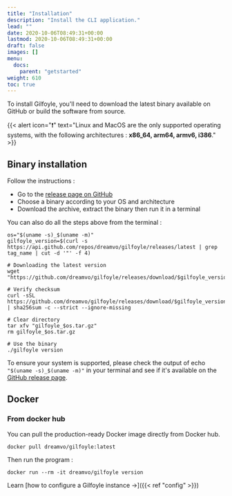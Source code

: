 ```yaml
---
title: "Installation"
description: "Install the CLI application."
lead: ""
date: 2020-10-06T08:49:31+00:00
lastmod: 2020-10-06T08:49:31+00:00
draft: false
images: []
menu:
  docs:
    parent: "getstarted"
weight: 610
toc: true
---
```


To install Gilfoyle, you'll need to download the latest binary available on GitHub or build the software from source.

{{< alert icon="❗" text="Linux and MacOS are the only supported operating systems, with the following architectures : <strong>x86_64, arm64, armv6, i386</strong>." >}}

## Binary installation

Follow the instructions :

- Go to the [release page on GitHub](https://github.com/dreamvo/gilfoyle/releases)
- Choose a binary according to your OS and architecture
- Download the archive, extract the binary then run it in a terminal

You can also do all the steps above from the terminal :

```
os="$(uname -s)_$(uname -m)"
gilfoyle_version=$(curl -s https://api.github.com/repos/dreamvo/gilfoyle/releases/latest | grep tag_name | cut -d '"' -f 4)

# Downloading the latest version
wget "https://github.com/dreamvo/gilfoyle/releases/download/$gilfoyle_version/gilfoyle_$os.tar.gz"

# Verify checksum
curl -sSL https://github.com/dreamvo/gilfoyle/releases/download/$gilfoyle_version/gilfoyle_checksums.txt | sha256sum -c --strict --ignore-missing

# Clear directory
tar xfv "gilfoyle_$os.tar.gz"
rm gilfoyle_$os.tar.gz

# Use the binary
./gilfoyle version
```

To ensure your system is supported, please check the output of echo `"$(uname -s)_$(uname -m)"` in your terminal and see if it's available on the [GitHub release page](https://github.com/dreamvo/gilfoyle/releases).

## Docker

### From docker hub

You can pull the production-ready Docker image directly from Docker hub.

```shell
docker pull dreamvo/gilfoyle:latest
```

Then run the program :

```shell
docker run --rm -it dreamvo/gilfoyle version
```

Learn [how to configure a Gilfoyle instance →]({{< ref "config" >}})
